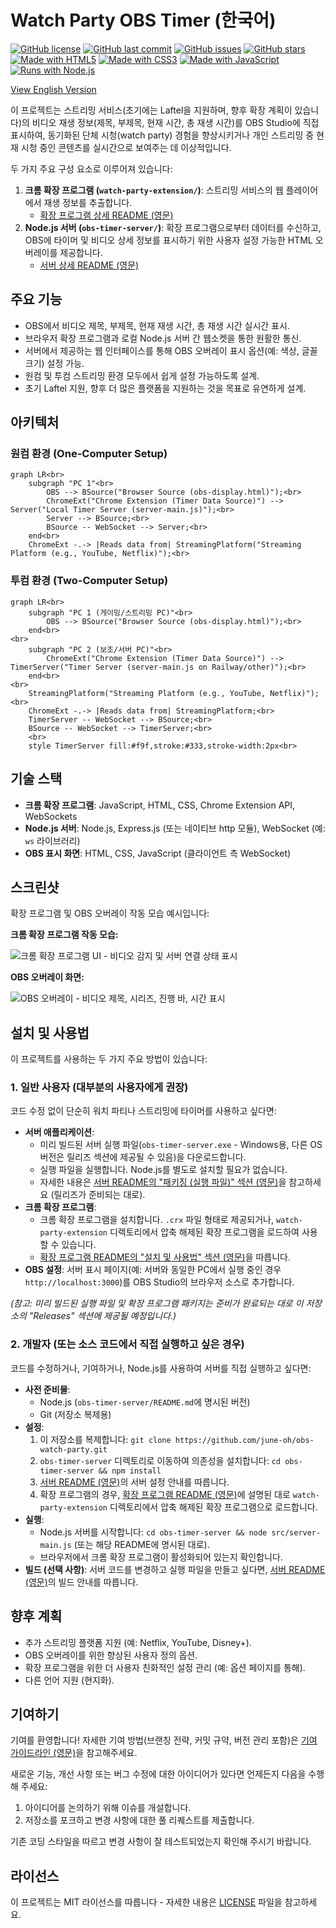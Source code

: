# Watch Party OBS Timer (한국어)

[![GitHub license](https://img.shields.io/badge/license-MIT-blue.svg)](./LICENSE)
[![GitHub last commit](https://img.shields.io/github/last-commit/june-oh/obs-watch-party)](https://github.com/june-oh/obs-watch-party/commits/main)
[![GitHub issues](https://img.shields.io/github/issues/june-oh/obs-watch-party)](https://github.com/june-oh/obs-watch-party/issues)
[![GitHub stars](https://img.shields.io/github/stars/june-oh/obs-watch-party?style=social)](https://github.com/june-oh/obs-watch-party/stargazers)
[![Made with HTML5](https://img.shields.io/badge/HTML-5-orange.svg?style=flat-square&logo=html5&logoColor=white)](https://developer.mozilla.org/en-US/docs/Web/Guide/HTML/HTML5)
[![Made with CSS3](https://img.shields.io/badge/CSS-3-blue.svg?style=flat-square&logo=css3&logoColor=white)](https://developer.mozilla.org/en-US/docs/Web/CSS)
[![Made with JavaScript](https://img.shields.io/badge/JavaScript-ES6-yellow.svg?style=flat-square&logo=javascript&logoColor=black)](https://developer.mozilla.org/en-US/docs/Web/JavaScript)
[![Runs with Node.js](https://img.shields.io/badge/Node.js-LTS-green.svg?style=flat-square&logo=nodedotjs&logoColor=white)](https://nodejs.org/)
<!-- [![GitHub release (latest by date)](https://img.shields.io/github/v/release/june-oh/obs-watch-party)](https://github.com/june-oh/obs-watch-party/releases/latest) -->
<!-- [![Build Status](https://github.com/june.oh/obs-watch-party/actions/workflows/main.yml/badge.svg)](https://github.com/june.oh/obs-watch-party/actions/workflows/main.yml) -->

[View English Version](./README.md)

이 프로젝트는 스트리밍 서비스(초기에는 Laftel을 지원하며, 향후 확장 계획이 있습니다)의 비디오 재생 정보(제목, 부제목, 현재 시간, 총 재생 시간)를 OBS Studio에 직접 표시하여, 동기화된 단체 시청(watch party) 경험을 향상시키거나 개인 스트리밍 중 현재 시청 중인 콘텐츠를 실시간으로 보여주는 데 이상적입니다.

두 가지 주요 구성 요소로 이루어져 있습니다:

1.  **크롬 확장 프로그램 (`watch-party-extension/`)**: 스트리밍 서비스의 웹 플레이어에서 재생 정보를 추출합니다.
    *   [확장 프로그램 상세 README (영문)](./watch-party-extension/README.md)
2.  **Node.js 서버 (`obs-timer-server/`)**: 확장 프로그램으로부터 데이터를 수신하고, OBS에 타이머 및 비디오 상세 정보를 표시하기 위한 사용자 설정 가능한 HTML 오버레이를 제공합니다.
    *   [서버 상세 README (영문)](./obs-timer-server/README.md)

## 주요 기능

*   OBS에서 비디오 제목, 부제목, 현재 재생 시간, 총 재생 시간 실시간 표시.
*   브라우저 확장 프로그램과 로컬 Node.js 서버 간 웹소켓을 통한 원활한 통신.
*   서버에서 제공하는 웹 인터페이스를 통해 OBS 오버레이 표시 옵션(예: 색상, 글꼴 크기) 설정 가능.
*   원컴 및 투컴 스트리밍 환경 모두에서 쉽게 설정 가능하도록 설계.
*   초기 Laftel 지원, 향후 더 많은 플랫폼을 지원하는 것을 목표로 유연하게 설계.

## 아키텍처 

### 원컴 환경 (One-Computer Setup)

```mermaid
graph LR<br>
    subgraph "PC 1"<br>
        OBS --> BSource("Browser Source (obs-display.html)");<br>
        ChromeExt("Chrome Extension (Timer Data Source)") --> Server("Local Timer Server (server-main.js)");<br>
        Server --> BSource;<br>
        BSource -- WebSocket --> Server;<br>
    end<br>
    ChromeExt -.-> |Reads data from| StreamingPlatform("Streaming Platform (e.g., YouTube, Netflix)");<br>
```  

### 투컴 환경 (Two-Computer Setup)

```mermaid
graph LR<br>
    subgraph "PC 1 (게이밍/스트리밍 PC)"<br>
        OBS --> BSource("Browser Source (obs-display.html)");<br>
    end<br>
<br>
    subgraph "PC 2 (보조/서버 PC)"<br>
        ChromeExt("Chrome Extension (Timer Data Source)") --> TimerServer("Timer Server (server-main.js on Railway/other)");<br>
    end<br>
<br>
    StreamingPlatform("Streaming Platform (e.g., YouTube, Netflix)");<br>
    ChromeExt -.-> |Reads data from| StreamingPlatform;<br>
    TimerServer -- WebSocket --> BSource;<br>
    BSource -- WebSocket --> TimerServer;<br>
    <br>
    style TimerServer fill:#f9f,stroke:#333,stroke-width:2px<br>
``` 



## 기술 스택

*   **크롬 확장 프로그램**: JavaScript, HTML, CSS, Chrome Extension API, WebSockets
*   **Node.js 서버**: Node.js, Express.js (또는 네이티브 http 모듈), WebSocket (예: `ws` 라이브러리)
*   **OBS 표시 화면**: HTML, CSS, JavaScript (클라이언트 측 WebSocket)

## 스크린샷

확장 프로그램 및 OBS 오버레이 작동 모습 예시입니다:

**크롬 확장 프로그램 작동 모습:**

![크롬 확장 프로그램 UI - 비디오 감지 및 서버 연결 상태 표시](./imgs/extension.png)

**OBS 오버레이 화면:**

![OBS 오버레이 - 비디오 제목, 시리즈, 진행 바, 시간 표시](./imgs/obs.png)

## 설치 및 사용법

이 프로젝트를 사용하는 두 가지 주요 방법이 있습니다:

### 1. 일반 사용자 (대부분의 사용자에게 권장)

코드 수정 없이 단순히 워치 파티나 스트리밍에 타이머를 사용하고 싶다면:

*   **서버 애플리케이션**:
    *   미리 빌드된 서버 실행 파일(`obs-timer-server.exe` - Windows용, 다른 OS 버전은 릴리즈 섹션에 제공될 수 있음)을 다운로드합니다.
    *   실행 파일을 실행합니다. Node.js를 별도로 설치할 필요가 없습니다.
    *   자세한 내용은 [서버 README의 "패키징 (실행 파일)" 섹션 (영문)](./obs-timer-server/README.md#packaging-executable)을 참고하세요 (릴리즈가 준비되는 대로).
*   **크롬 확장 프로그램**:
    *   크롬 확장 프로그램을 설치합니다. `.crx` 파일 형태로 제공되거나, `watch-party-extension` 디렉토리에서 압축 해제된 확장 프로그램을 로드하여 사용할 수 있습니다.
    *   [확장 프로그램 README의 "설치 및 사용법" 섹션 (영문)](./watch-party-extension/README.md#setup-and-usage)을 따릅니다.
*   **OBS 설정**: 서버 표시 페이지(예: 서버와 동일한 PC에서 실행 중인 경우 `http://localhost:3000`)를 OBS Studio의 브라우저 소스로 추가합니다.

*(참고: 미리 빌드된 실행 파일 및 확장 프로그램 패키지는 준비가 완료되는 대로 이 저장소의 "Releases" 섹션에 제공될 예정입니다.)*

### 2. 개발자 (또는 소스 코드에서 직접 실행하고 싶은 경우)

코드를 수정하거나, 기여하거나, Node.js를 사용하여 서버를 직접 실행하고 싶다면:

*   **사전 준비물**:
    *   Node.js (`obs-timer-server/README.md`에 명시된 버전)
    *   Git (저장소 복제용)
*   **설정**:
    1.  이 저장소를 복제합니다: `git clone https://github.com/june-oh/obs-watch-party.git`
    2.  `obs-timer-server` 디렉토리로 이동하여 의존성을 설치합니다: `cd obs-timer-server && npm install`
    3.  [서버 README (영문)](./obs-timer-server/README.md#setup-and-usage)의 서버 설정 안내를 따릅니다.
    4.  확장 프로그램의 경우, [확장 프로그램 README (영문)](./watch-party-extension/README.md#setup-and-usage)에 설명된 대로 `watch-party-extension` 디렉토리에서 압축 해제된 확장 프로그램으로 로드합니다.
*   **실행**:
    *   Node.js 서버를 시작합니다: `cd obs-timer-server && node src/server-main.js` (또는 해당 README에 명시된 대로).
    *   브라우저에서 크롬 확장 프로그램이 활성화되어 있는지 확인합니다.
*   **빌드 (선택 사항)**: 서버 코드를 변경하고 실행 파일을 만들고 싶다면, [서버 README (영문)](./obs-timer-server/README.md#packaging-executable)의 빌드 안내를 따릅니다.

## 향후 계획

*   추가 스트리밍 플랫폼 지원 (예: Netflix, YouTube, Disney+).
*   OBS 오버레이를 위한 향상된 사용자 정의 옵션.
*   확장 프로그램을 위한 더 사용자 친화적인 설정 관리 (예: 옵션 페이지를 통해).
*   다른 언어 지원 (현지화).

## 기여하기

기여를 환영합니다! 자세한 기여 방법(브랜칭 전략, 커밋 규약, 버전 관리 포함)은 [기여 가이드라인 (영문)](./CONTRIBUTING.md)을 참고해주세요.

새로운 기능, 개선 사항 또는 버그 수정에 대한 아이디어가 있다면 언제든지 다음을 수행해 주세요:

1.  아이디어를 논의하기 위해 이슈를 개설합니다.
2.  저장소를 포크하고 변경 사항에 대한 풀 리퀘스트를 제출합니다.

기존 코딩 스타일을 따르고 변경 사항이 잘 테스트되었는지 확인해 주시기 바랍니다.

## 라이선스

이 프로젝트는 MIT 라이선스를 따릅니다 - 자세한 내용은 [LICENSE](./LICENSE) 파일을 참고하세요. 